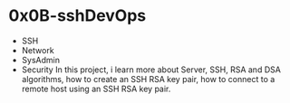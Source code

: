 # 0x0B-sshDevOps
* SSH
* Network
* SysAdmin
* Security
In this project, i learn more about Server, SSH, RSA and DSA algorithms, how to create an SSH RSA key pair, how to connect to a remote host using an SSH RSA key pair.
